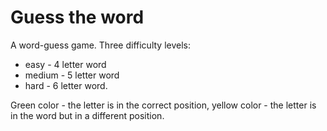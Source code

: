 # Guess the word
A word-guess game. 
Three difficulty levels: 
 * easy - 4 letter word
 * medium - 5 letter word
 * hard - 6 letter word.

Green color - the letter is in the correct position, yellow color - the letter is in the word but in a different position.
 
